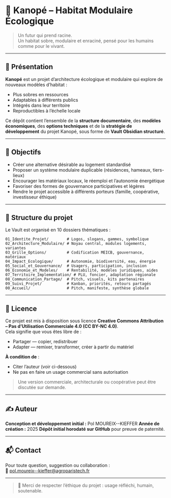 # 🌿 Kanopé – Habitat Modulaire Écologique

> Un futur qui prend racine.  
> Un habitat sobre, modulaire et enraciné, pensé pour les humains comme pour le vivant.

---

## 📌 Présentation

**Kanopé** est un projet d’architecture écologique et modulaire qui explore de nouveaux modèles d’habitat :

- Plus sobres en ressources
- Adaptables à différents publics
- Intégrés dans leur territoire
- Reproductibles à l’échelle locale

Ce dépôt contient l’ensemble de la **structure documentaire**, des **modèles économiques**, des **options techniques** et de la **stratégie de développement** du projet Kanopé, sous forme de **Vault Obsidian structuré**.

---

## 🎯 Objectifs

- Créer une alternative désirable au logement standardisé
- Proposer un système modulaire duplicable (résidences, hameaux, tiers-lieux)
- Encourager les matériaux locaux, le réemploi et l’autonomie énergétique
- Favoriser des formes de gouvernance participatives et légères
- Rendre le projet accessible à différents porteurs (famille, coopérative, investisseur éthique)

---

## 🧱 Structure du projet

Le Vault est organisé en 10 dossiers thématiques :

```
01_Identite_Projet/        # Logos, slogans, gammes, symbolique
02_Architecture_Modulaire/ # Noyau central, modules logements, variantes
03_Grille_Options/         # Codification MEICB, gouvernance, matériaux
04_Impact_Ecologique/      # Autonomie, biodiversité, eau, énergie
05_Social_et_Gouvernance/  # Usagers, participation, inclusion
06_Economie_et_Modeles/    # Rentabilité, modèles juridiques, aides
07_Territoire_Implementation/ # PLU, foncier, adaptation régionale
08_Communication_Partage/  # Pitch, visuels, kits partenaires
09_Suivi_Projet/           # Kanban, priorités, retours partagés
00_Accueil/                # Pitch, manifeste, synthèse globale
```

---

## 📄 Licence

Ce projet est mis à disposition sous licence **Creative Commons Attribution – Pas d’Utilisation Commerciale 4.0 (CC BY-NC 4.0)**.  
Cela signifie que vous êtes libre de :

- Partager — copier, redistribuer
- Adapter — remixer, transformer, créer à partir du matériel

**À condition de** :

- Citer l’auteur (voir ci-dessous)
- Ne pas en faire un usage commercial sans autorisation

> Une version commerciale, architecturale ou coopérative peut être discutée sur demande.

---

## ✍️ Auteur

**Conception et développement initial :** Pol MOUREIX--KIEFFER
**Année de création :** 2025
**Dépôt initial horodaté sur GitHub** pour preuve de paternité.

---

## 📬 Contact

Pour toute question, suggestion ou collaboration :  
📧 pol.moureix--kieffer@agroparistech.fr  

---

> 🌱 Merci de respecter l’éthique du projet : usage réfléchi, humain, soutenable.
